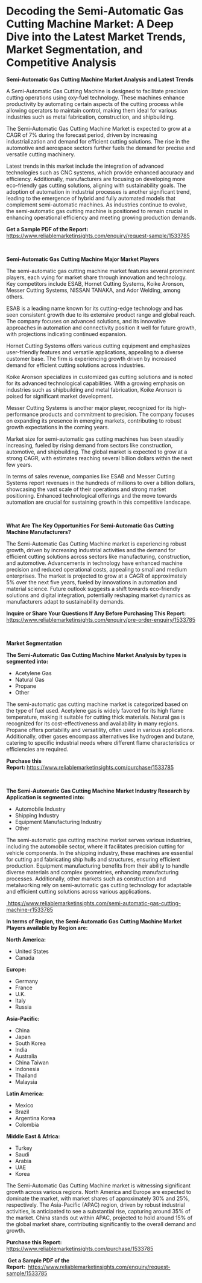 <p><h1>Decoding the Semi-Automatic Gas Cutting Machine Market: A Deep Dive into the Latest Market Trends, Market Segmentation, and Competitive Analysis</h1></p><p><strong>Semi-Automatic Gas Cutting Machine Market Analysis and Latest Trends</strong></p>
<p><p>A Semi-Automatic Gas Cutting Machine is designed to facilitate precision cutting operations using oxy-fuel technology. These machines enhance productivity by automating certain aspects of the cutting process while allowing operators to maintain control, making them ideal for various industries such as metal fabrication, construction, and shipbuilding. </p><p>The Semi-Automatic Gas Cutting Machine Market is expected to grow at a CAGR of 7% during the forecast period, driven by increasing industrialization and demand for efficient cutting solutions. The rise in the automotive and aerospace sectors further fuels the demand for precise and versatile cutting machinery. </p><p>Latest trends in this market include the integration of advanced technologies such as CNC systems, which provide enhanced accuracy and efficiency. Additionally, manufacturers are focusing on developing more eco-friendly gas cutting solutions, aligning with sustainability goals. The adoption of automation in industrial processes is another significant trend, leading to the emergence of hybrid and fully automated models that complement semi-automatic machines. As industries continue to evolve, the semi-automatic gas cutting machine is positioned to remain crucial in enhancing operational efficiency and meeting growing production demands.</p></p>
<p><strong>Get a Sample PDF of the Report:&nbsp;</strong> <a href="https://www.reliablemarketinsights.com/enquiry/request-sample/1533785?utm_campaign=2535&utm_medium=2&utm_source=Github&utm_content=ia&utm_term=16042025&utm_id=semi-automatic-gas-cutting-machine">https://www.reliablemarketinsights.com/enquiry/request-sample/1533785</a></p>
<p>&nbsp;</p>
<p><strong>Semi-Automatic Gas Cutting Machine Major Market Players</strong></p>
<p><p>The semi-automatic gas cutting machine market features several prominent players, each vying for market share through innovation and technology. Key competitors include ESAB, Hornet Cutting Systems, Koike Aronson, Messer Cutting Systems, NISSAN TANAKA, and Ador Welding, among others.</p><p>ESAB is a leading name known for its cutting-edge technology and has seen consistent growth due to its extensive product range and global reach. The company focuses on advanced solutions, and its innovative approaches in automation and connectivity position it well for future growth, with projections indicating continued expansion.</p><p>Hornet Cutting Systems offers various cutting equipment and emphasizes user-friendly features and versatile applications, appealing to a diverse customer base. The firm is experiencing growth driven by increased demand for efficient cutting solutions across industries.</p><p>Koike Aronson specializes in customized gas cutting solutions and is noted for its advanced technological capabilities. With a growing emphasis on industries such as shipbuilding and metal fabrication, Koike Aronson is poised for significant market development.</p><p>Messer Cutting Systems is another major player, recognized for its high-performance products and commitment to precision. The company focuses on expanding its presence in emerging markets, contributing to robust growth expectations in the coming years.</p><p>Market size for semi-automatic gas cutting machines has been steadily increasing, fueled by rising demand from sectors like construction, automotive, and shipbuilding. The global market is expected to grow at a strong CAGR, with estimates reaching several billion dollars within the next few years.</p><p>In terms of sales revenue, companies like ESAB and Messer Cutting Systems report revenues in the hundreds of millions to over a billion dollars, showcasing the vast scale of their operations and strong market positioning. Enhanced technological offerings and the move towards automation are crucial for sustaining growth in this competitive landscape.</p></p>
<p>&nbsp;</p>
<p><strong>What Are The Key Opportunities For Semi-Automatic Gas Cutting Machine Manufacturers?</strong></p>
<p><p>The Semi-Automatic Gas Cutting Machine market is experiencing robust growth, driven by increasing industrial activities and the demand for efficient cutting solutions across sectors like manufacturing, construction, and automotive. Advancements in technology have enhanced machine precision and reduced operational costs, appealing to small and medium enterprises. The market is projected to grow at a CAGR of approximately 5% over the next five years, fueled by innovations in automation and material science. Future outlook suggests a shift towards eco-friendly solutions and digital integration, potentially reshaping market dynamics as manufacturers adapt to sustainability demands.</p></p>
<p><strong>Inquire or Share Your Questions If Any Before Purchasing This Report:</strong> <a href="https://www.reliablemarketinsights.com/enquiry/pre-order-enquiry/1533785?utm_campaign=2535&utm_medium=2&utm_source=Github&utm_content=ia&utm_term=16042025&utm_id=semi-automatic-gas-cutting-machine">https://www.reliablemarketinsights.com/enquiry/pre-order-enquiry/1533785</a></p>
<p>&nbsp;</p>
<p><strong>Market Segmentation</strong></p>
<p><strong>The Semi-Automatic Gas Cutting Machine Market Analysis by types is segmented into:</strong></p>
<p><ul><li>Acetylene Gas</li><li>Natural Gas</li><li>Propane</li><li>Other</li></ul></p>
<p><p>The semi-automatic gas cutting machine market is categorized based on the type of fuel used. Acetylene gas is widely favored for its high flame temperature, making it suitable for cutting thick materials. Natural gas is recognized for its cost-effectiveness and availability in many regions. Propane offers portability and versatility, often used in various applications. Additionally, other gases encompass alternatives like hydrogen and butane, catering to specific industrial needs where different flame characteristics or efficiencies are required.</p></p>
<p><strong>Purchase this Report:&nbsp;</strong><a href="https://www.reliablemarketinsights.com/purchase/1533785?utm_campaign=2535&utm_medium=2&utm_source=Github&utm_content=ia&utm_term=16042025&utm_id=semi-automatic-gas-cutting-machine">https://www.reliablemarketinsights.com/purchase/1533785</a></p>
<p>&nbsp;</p>
<p><strong>The Semi-Automatic Gas Cutting Machine Market Industry Research by Application is segmented into:</strong></p>
<p><ul><li>Automobile Industry</li><li>Shipping Industry</li><li>Equipment Manufacturing Industry</li><li>Other</li></ul></p>
<p><p>The semi-automatic gas cutting machine market serves various industries, including the automobile sector, where it facilitates precision cutting for vehicle components. In the shipping industry, these machines are essential for cutting and fabricating ship hulls and structures, ensuring efficient production. Equipment manufacturing benefits from their ability to handle diverse materials and complex geometries, enhancing manufacturing processes. Additionally, other markets such as construction and metalworking rely on semi-automatic gas cutting technology for adaptable and efficient cutting solutions across various applications.</p></p>
<p><a href="https://www.reliablemarketinsights.com/semi-automatic-gas-cutting-machine-r1533785?utm_campaign=2535&utm_medium=2&utm_source=Github&utm_content=ia&utm_term=16042025&utm_id=semi-automatic-gas-cutting-machine">&nbsp;https://www.reliablemarketinsights.com/semi-automatic-gas-cutting-machine-r1533785</a></p>
<p><strong>In terms of Region, the Semi-Automatic Gas Cutting Machine Market Players available by Region are:</strong></p>
<p>
    <p> <strong> North America: </strong>
        <ul>
            <li>United States</li>
            <li>Canada</li>
        </ul>
        </p> 
    <p> <strong> Europe: </strong>
        <ul>
            <li>Germany</li>
            <li>France</li>
            <li>U.K.</li>
            <li>Italy</li>
            <li>Russia</li>
        </ul>
        </p> 
    <p> <strong> Asia-Pacific: </strong>
        <ul>
            <li>China</li>
            <li>Japan</li>
            <li>South Korea</li>
            <li>India</li>
            <li>Australia</li>
            <li>China Taiwan</li>
            <li>Indonesia</li>
            <li>Thailand</li>
            <li>Malaysia</li>
        </ul>
        </p> 
    <p> <strong> Latin America: </strong>
        <ul>
            <li>Mexico</li>
            <li>Brazil</li>
            <li>Argentina Korea</li>
            <li>Colombia</li>
        </ul>
        </p> 
    <p> <strong> Middle East & Africa: </strong>
        <ul>
            <li>Turkey</li>
            <li>Saudi</li>
            <li>Arabia</li>
            <li>UAE</li>
            <li>Korea</li>
        </ul>
    </p>
    </p>
<p><p>The Semi-Automatic Gas Cutting Machine market is witnessing significant growth across various regions. North America and Europe are expected to dominate the market, with market shares of approximately 30% and 25%, respectively. The Asia-Pacific (APAC) region, driven by robust industrial activities, is anticipated to see a substantial rise, capturing around 35% of the market. China stands out within APAC, projected to hold around 15% of the global market share, contributing significantly to the overall demand and growth.</p></p>
<p><strong>Purchase this Report: </strong><a href="https://www.reliablemarketinsights.com/purchase/1533785?utm_campaign=2535&utm_medium=2&utm_source=Github&utm_content=ia&utm_term=16042025&utm_id=semi-automatic-gas-cutting-machine">https://www.reliablemarketinsights.com/purchase/1533785</a></p>
<p>&nbsp;<strong>Get a Sample PDF of the Report:&nbsp;&nbsp;</strong><a href="https://www.reliablemarketinsights.com/enquiry/request-sample/1533785?utm_campaign=2535&utm_medium=2&utm_source=Github&utm_content=ia&utm_term=16042025&utm_id=semi-automatic-gas-cutting-machine">https://www.reliablemarketinsights.com/enquiry/request-sample/1533785</a></p>
<p><strong></strong></p>
<p><p></p><p></p><p></p></p>